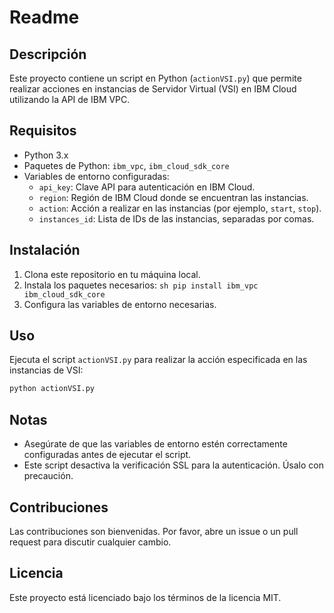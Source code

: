 # Readme

## Descripción

Este proyecto contiene un script en Python (`actionVSI.py`) que permite realizar acciones en instancias de Servidor Virtual (VSI) en IBM Cloud utilizando la API de IBM VPC.

## Requisitos

- Python 3.x
- Paquetes de Python: `ibm_vpc`, `ibm_cloud_sdk_core`
- Variables de entorno configuradas:
    - `api_key`: Clave API para autenticación en IBM Cloud.
    - `region`: Región de IBM Cloud donde se encuentran las instancias.
    - `action`: Acción a realizar en las instancias (por ejemplo, `start`, `stop`).
    - `instances_id`: Lista de IDs de las instancias, separadas por comas.

## Instalación

1. Clona este repositorio en tu máquina local.
2. Instala los paquetes necesarios:
        ```sh
        pip install ibm_vpc ibm_cloud_sdk_core
        ```
3. Configura las variables de entorno necesarias.

## Uso

Ejecuta el script `actionVSI.py` para realizar la acción especificada en las instancias de VSI:
```sh
python actionVSI.py
```

## Notas

- Asegúrate de que las variables de entorno estén correctamente configuradas antes de ejecutar el script.
- Este script desactiva la verificación SSL para la autenticación. Úsalo con precaución.

## Contribuciones

Las contribuciones son bienvenidas. Por favor, abre un issue o un pull request para discutir cualquier cambio.

## Licencia

Este proyecto está licenciado bajo los términos de la licencia MIT.
